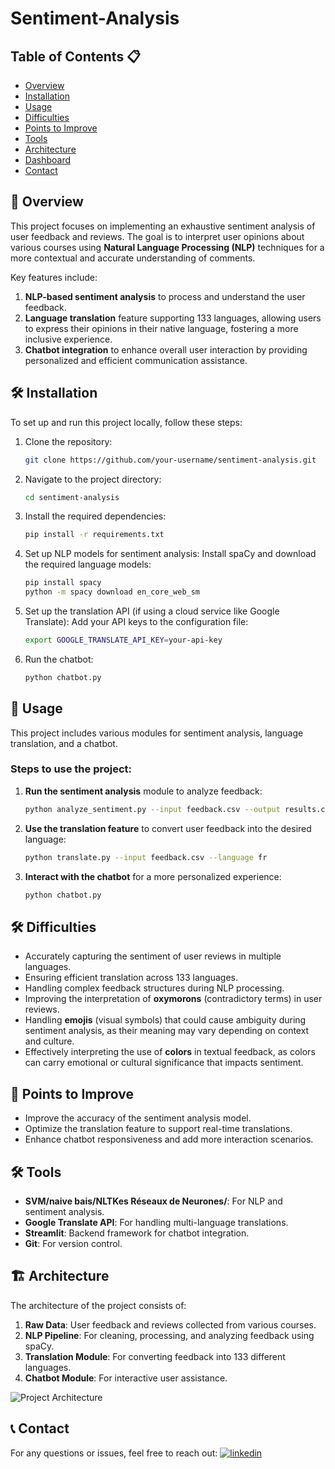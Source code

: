 # Sentiment-Analysis

## Table of Contents 📋
- [Overview](#overview)
- [Installation](#installation)
- [Usage](#usage)
- [Difficulties](#difficulties)
- [Points to Improve](#points-to-improve)
- [Tools](#tools)
- [Architecture](#architecture)
- [Dashboard](#dashboard)
- [Contact](#contact)

## 🚀 Overview
This project focuses on implementing an exhaustive sentiment analysis of user feedback and reviews. The goal is to interpret user opinions about various courses using **Natural Language Processing (NLP)** techniques for a more contextual and accurate understanding of comments.

Key features include:
1. **NLP-based sentiment analysis** to process and understand the user feedback.
2. **Language translation** feature supporting 133 languages, allowing users to express their opinions in their native language, fostering a more inclusive experience.
3. **Chatbot integration** to enhance overall user interaction by providing personalized and efficient communication assistance.

## 🛠️ Installation
To set up and run this project locally, follow these steps:

1. Clone the repository:
    ```bash
    git clone https://github.com/your-username/sentiment-analysis.git
    ```
2. Navigate to the project directory:
    ```bash
    cd sentiment-analysis
    ```
3. Install the required dependencies:
    ```bash
    pip install -r requirements.txt
    ```

4. Set up NLP models for sentiment analysis:
    Install spaCy and download the required language models:
    ```bash
    pip install spacy
    python -m spacy download en_core_web_sm
    ```

5. Set up the translation API (if using a cloud service like Google Translate):
    Add your API keys to the configuration file:
    ```bash
    export GOOGLE_TRANSLATE_API_KEY=your-api-key
    ```

6. Run the chatbot:
    ```bash
    python chatbot.py
    ```

## 🚀 Usage
This project includes various modules for sentiment analysis, language translation, and a chatbot.

### Steps to use the project:

1. **Run the sentiment analysis** module to analyze feedback:
    ```bash
    python analyze_sentiment.py --input feedback.csv --output results.csv
    ```
2. **Use the translation feature** to convert user feedback into the desired language:
    ```bash
    python translate.py --input feedback.csv --language fr
    ```
3. **Interact with the chatbot** for a more personalized experience:
    ```bash
    python chatbot.py
    ```

## 🛠️ Difficulties
- Accurately capturing the sentiment of user reviews in multiple languages.
- Ensuring efficient translation across 133 languages.
- Handling complex feedback structures during NLP processing.
- Improving the interpretation of **oxymorons** (contradictory terms) in user reviews.
- Handling **emojis** (visual symbols) that could cause ambiguity during sentiment analysis, as their meaning may vary depending on context and culture.
- Effectively interpreting the use of **colors** in textual feedback, as colors can carry emotional or cultural significance that impacts sentiment.


## 🔧 Points to Improve
- Improve the accuracy of the sentiment analysis model.
- Optimize the translation feature to support real-time translations.
- Enhance chatbot responsiveness and add more interaction scenarios.

## 🛠 Tools
- **SVM/naive bais/NLTKes Réseaux de Neurones/**: For NLP and sentiment analysis.
- **Google Translate API**: For handling multi-language translations.
- **Streamlit**: Backend framework for chatbot integration.
- **Git**: For version control.

## 🏗 Architecture
The architecture of the project consists of:
1. **Raw Data**: User feedback and reviews collected from various courses.
2. **NLP Pipeline**: For cleaning, processing, and analyzing feedback using spaCy.
3. **Translation Module**: For converting feedback into 133 different languages.
4. **Chatbot Module**: For interactive user assistance.

![Project Architecture](path_to_your_architecture_diagram.png)

## 📞 Contact
For any questions or issues, feel free to reach out:
[![linkedin](https://img.shields.io/badge/linkedin-0A66C2?style=for-the-badge&logo=linkedin&logoColor=white)](https://www.linkedin.com/in/samiha-el-mansouri-27505b250/)
